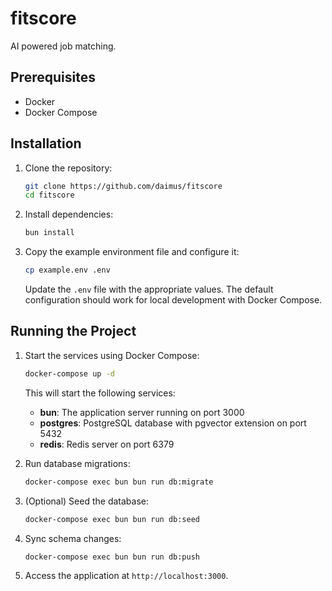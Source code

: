 # fitscore

AI powered job matching.

## Prerequisites

- Docker
- Docker Compose

## Installation

1. Clone the repository:
   ```bash
   git clone https://github.com/daimus/fitscore
   cd fitscore
   ```

2. Install dependencies:
   ```bash
   bun install
   ```

3. Copy the example environment file and configure it:
   ```bash
   cp example.env .env
   ```

   Update the `.env` file with the appropriate values. The default configuration should work for local development with Docker Compose.

## Running the Project

1. Start the services using Docker Compose:
   ```bash
   docker-compose up -d
   ```

   This will start the following services:
   - **bun**: The application server running on port 3000
   - **postgres**: PostgreSQL database with pgvector extension on port 5432
   - **redis**: Redis server on port 6379

2. Run database migrations:
   ```bash
   docker-compose exec bun bun run db:migrate
   ```

3. (Optional) Seed the database:
   ```bash
   docker-compose exec bun bun run db:seed
   ```

3. Sync schema changes:
   ```bash
   docker-compose exec bun bun run db:push
   ```

4. Access the application at `http://localhost:3000`.